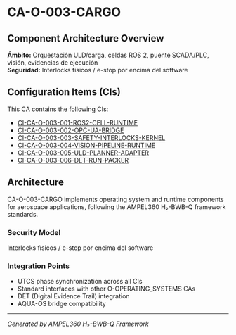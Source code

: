 # CA-O-003-CARGO

## Component Architecture Overview
**Ámbito:** Orquestación ULD/carga, celdas ROS 2, puente SCADA/PLC, visión, evidencias de ejecución  
**Seguridad:** Interlocks físicos / e-stop por encima del software

## Configuration Items (CIs)
This CA contains the following CIs:

- [CI-CA-O-003-001-ROS2-CELL-RUNTIME](./CI-CA-O-003-001-ROS2-CELL-RUNTIME/README.md)
- [CI-CA-O-003-002-OPC-UA-BRIDGE](./CI-CA-O-003-002-OPC-UA-BRIDGE/README.md)
- [CI-CA-O-003-003-SAFETY-INTERLOCKS-KERNEL](./CI-CA-O-003-003-SAFETY-INTERLOCKS-KERNEL/README.md)
- [CI-CA-O-003-004-VISION-PIPELINE-RUNTIME](./CI-CA-O-003-004-VISION-PIPELINE-RUNTIME/README.md)
- [CI-CA-O-003-005-ULD-PLANNER-ADAPTER](./CI-CA-O-003-005-ULD-PLANNER-ADAPTER/README.md)
- [CI-CA-O-003-006-DET-RUN-PACKER](./CI-CA-O-003-006-DET-RUN-PACKER/README.md)

## Architecture
CA-O-003-CARGO implements operating system and runtime components for aerospace applications, following the AMPEL360 H₂-BWB-Q framework standards.

### Security Model
Interlocks físicos / e-stop por encima del software

### Integration Points
- UTCS phase synchronization across all CIs
- Standard interfaces with other O-OPERATING_SYSTEMS CAs
- DET (Digital Evidence Trail) integration
- AQUA-OS bridge compatibility

---
*Generated by AMPEL360 H₂-BWB-Q Framework*
